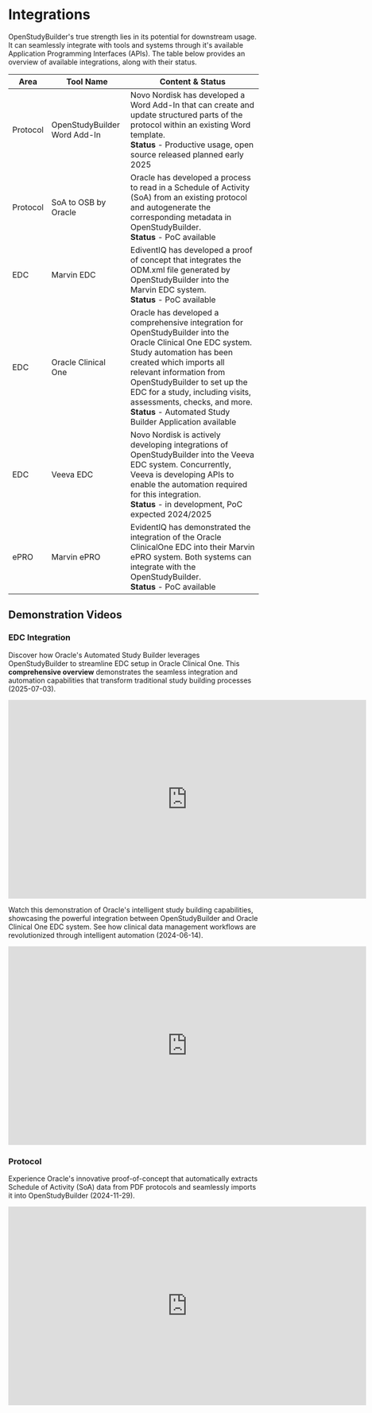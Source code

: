 # Integrations

OpenStudyBuilder's true strength lies in its potential for downstream usage. It can seamlessly integrate with tools and systems through it's available Application Programming Interfaces (APIs). The table below provides an overview of available integrations, along with their status. 

Area | Tool Name | Content & Status
-- | -- | --
Protocol | OpenStudyBuilder Word Add-In | Novo Nordisk has developed a Word Add-In that can create and update structured parts of the protocol within an existing Word template.<br>**Status** - Productive usage, open source released planned early 2025
Protocol | SoA to OSB by Oracle | Oracle has developed a process to read in a Schedule of Activity (SoA) from an existing protocol and autogenerate the corresponding metadata in OpenStudyBuilder.<br>**Status** - PoC available
EDC | Marvin EDC | EdiventIQ has developed a proof of concept that integrates the ODM.xml file generated by OpenStudyBuilder into the Marvin EDC system.<br>**Status** - PoC available
EDC | Oracle Clinical One | Oracle has developed a comprehensive integration for OpenStudyBuilder into the Oracle Clinical One EDC system. Study automation has been created which imports all relevant information from OpenStudyBuilder to set up the EDC for a study, including visits, assessments, checks, and more.<br>**Status** - Automated Study Builder Application available
EDC | Veeva EDC | Novo Nordisk is actively developing integrations of OpenStudyBuilder into the Veeva EDC system. Concurrently, Veeva is developing APIs to enable the automation required for this integration.<br>**Status** - in development, PoC expected 2024/2025
ePRO | Marvin ePRO | EvidentIQ has demonstrated the integration of the Oracle ClinicalOne EDC into their Marvin ePRO system. Both systems can integrate with the OpenStudyBuilder.<br>**Status** - PoC available

## Demonstration Videos

### EDC Integration

Discover how Oracle's Automated Study Builder leverages OpenStudyBuilder to streamline EDC setup in Oracle Clinical One. This **comprehensive overview** demonstrates the seamless integration and automation capabilities that transform traditional study building processes (2025-07-03).

<iframe 
  id="kaltura_player" 
  src='https://cdnapisec.kaltura.com/p/2171811/embedPlaykitJs/uiconf_id/54927872?iframeembed=true&amp;entry_id=1_i20m4bvk&amp;config%5Bprovider%5D=%7B%22widgetId%22%3A%221_3n7fkv6k%22%7D&amp;config%5Bplayback%5D=%7B%22startTime%22%3A0%7D'  
  style="width: 720px;height: 400px;border: 0;" 
  allowfullscreen 
  webkitallowfullscreen 
  mozAllowFullScreen 
  allow="autoplay *; fullscreen *; encrypted-media *" 
  sandbox="allow-downloads allow-forms allow-same-origin allow-scripts allow-top-navigation allow-pointer-lock allow-popups allow-modals allow-orientation-lock allow-popups-to-escape-sandbox allow-presentation allow-top-navigation-by-user-activation" 
  title="Automated Study Builder with OSB Introduction">
</iframe>

Watch this demonstration of Oracle's intelligent study building capabilities, showcasing the powerful integration between OpenStudyBuilder and Oracle Clinical One EDC system. See how clinical data management workflows are revolutionized through intelligent automation (2024-06-14).

<iframe
  title="Intelligent Study Build - Oracle integration with OpenStudyBuilder"
  width=720
  height=400
  src="https://www.youtube-nocookie.com/embed/4-33kqSTdeY"
  frameBorder="0"
  allow="accelerometer; encrypted-media; gyroscope; picture-in-picture"
  allowFullScreen
></iframe>

### Protocol

Experience Oracle's innovative proof-of-concept that automatically extracts Schedule of Activity (SoA) data from PDF protocols and seamlessly imports it into OpenStudyBuilder (2024-11-29). 

<iframe
  title="Protocol Metadata to OpenStudyBuilder - an Oracle PoC for SoA import"
  width=720
  height=400
  src="https://www.youtube-nocookie.com/embed/pL60r6h_xOc"
  frameBorder="0"
  allow="accelerometer; encrypted-media; gyroscope; picture-in-picture"
  allowFullScreen
></iframe>
